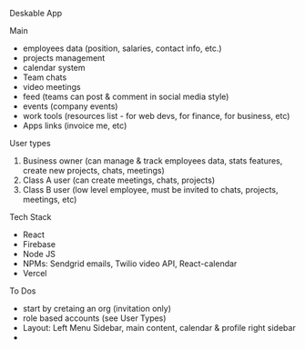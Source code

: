Deskable App

Main
- employees data (position, salaries, contact info, etc.)
- projects management
- calendar system
- Team chats
- video meetings
- feed (teams can post & comment in social media style)
- events (company events)
- work tools (resources list - for web devs, for finance, for business, etc)
- Apps links (invoice me, etc)

User types
1. Business owner (can manage & track employees data, stats features, create new projects, chats, meetings)
2. Class A user (can create meetings, chats, projects)
3. Class B user (low level employee, must be invited to chats, projects, meetings, etc)

Tech Stack
- React 
- Firebase
- Node JS
- NPMs: Sendgrid emails, Twilio video API, React-calendar
- Vercel 

To Dos
- start by cretaing an org (invitation only)
- role based accounts (see User Types)
- Layout: Left Menu Sidebar, main content, calendar & profile right sidebar
- 




